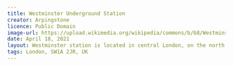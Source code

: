 ```yaml
---
title: Westminster Underground Station
creator: Arpingstone
licence: Public Domain
image-url: https://upload.wikimedia.org/wikipedia/commons/b/b8/Westminster.tube.station.jubilee.arp.jpg
date: April 18, 2021
layout: Westminster station is located in central London, on the north bank of the Thames River.<br>Westminster underground station is one of the main film locations for "Harry Potter and the Order of the Phoenix".<br>Harry Potter and Mr. Weasley passed through Westminster underground station when they were on their way to the Ministry of Magic for interrogation. Mr. Weasley was excited to see the "Muggle" turnstile gate in the station, although he met problems using his ticket at the turnstile gate.<br>The station is located next to London's wonderful sites such as the Big Ben, Houses of Parliament and Downing Street.
tags: London, SW1A 2JR, UK
---
```

